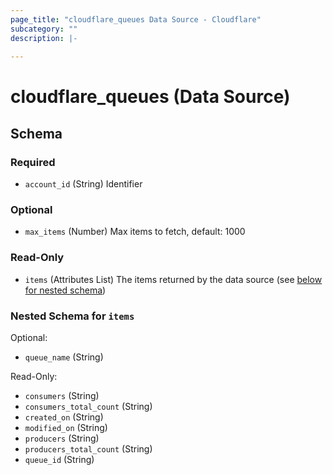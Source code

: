 ```yaml
---
page_title: "cloudflare_queues Data Source - Cloudflare"
subcategory: ""
description: |-
  
---
```


# cloudflare_queues (Data Source)




<!-- schema generated by tfplugindocs -->
## Schema

### Required

- `account_id` (String) Identifier

### Optional

- `max_items` (Number) Max items to fetch, default: 1000

### Read-Only

- `items` (Attributes List) The items returned by the data source (see [below for nested schema](#nestedatt--items))

<a id="nestedatt--items"></a>
### Nested Schema for `items`

Optional:

- `queue_name` (String)

Read-Only:

- `consumers` (String)
- `consumers_total_count` (String)
- `created_on` (String)
- `modified_on` (String)
- `producers` (String)
- `producers_total_count` (String)
- `queue_id` (String)


